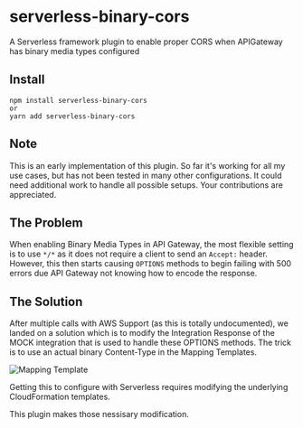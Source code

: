 # serverless-binary-cors

A Serverless framework plugin to enable proper CORS when APIGateway has binary media types configured

## Install

```
npm install serverless-binary-cors
or
yarn add serverless-binary-cors
```

## Note

This is an early implementation of this plugin. So far it's working for all my use cases, but has not been tested in many other configurations. It could need additional work to handle all possible setups. Your contributions are appreciated.

## The Problem

When enabling Binary Media Types in API Gateway, the most flexible setting is to use `*/*` as it does not require a client to send an `Accept:` header. However, this then starts causing `OPTIONS` methods to begin failing with 500 errors due API Gateway not knowing how to encode the response.

## The Solution

After multiple calls with AWS Support (as this is totally undocumented), we landed on a solution which is to modify the Integration Response of the MOCK integration that is used to handle these OPTIONS methods. The trick is to use an actual binary Content-Type in the Mapping Templates.

![Mapping Template](https://i.ibb.co/3hTvK2n/API-Gateway.png)

Getting this to configure with Serverless requires modifying the underlying CloudFormation templates.

This plugin makes those nessisary modification.
